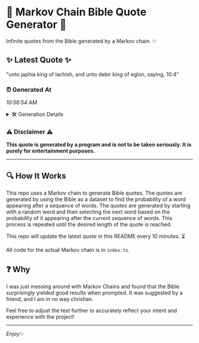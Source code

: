 # 📖 Markov Chain Bible Quote Generator 📖

Infinite quotes from the Bible generated by a Markov chain. ✨

## ✨ Latest Quote ✨
"unto japhia king of lachish, and unto debir king of eglon, saying, 10:4"

### ⏰ Generated At
*10:56:54 AM*

<details>
    <summary>🛠️ Generation Details</summary>
    <p>
        <strong>🌱 Seed:</strong> unto<br>
        <strong>🔄 Iterations:</strong> 12<br>
        <strong>📜 Context History:</strong><br>[ unto ]: japhia<br>[ unto, japhia ]: king<br>[ unto, japhia, king ]: of<br>[ unto, japhia, king, of ]: lachish,<br>[ unto, japhia, king, of, lachish, ]: and<br>[ unto, japhia, king, of, lachish,, and ]: unto<br>[ japhia, king, of, lachish,, and, unto ]: debir<br>[ king, of, lachish,, and, unto, debir ]: king<br>[ of, lachish,, and, unto, debir, king ]: of<br>[ lachish,, and, unto, debir, king, of ]: eglon,<br>[ and, unto, debir, king, of, eglon, ]: saying,<br>[ unto, debir, king, of, eglon,, saying, ]: 10:4<br>
    </p>
</details>

### ⚠️ Disclaimer ⚠️
**This quote is generated by a program and is not to be taken seriously. It is purely for entertainment purposes.**

---

## 🔍 How It Works

This repo uses a Markov chain to generate Bible quotes. The quotes are generated by using the Bible as a dataset to find the probability of a word appearing after a sequence of words. The quotes are generated by starting with a random word and then selecting the next word based on the probability of it appearing after the current sequence of words. This process is repeated until the desired length of the quote is reached.

This repo will update the latest quote in this README every 10 minutes. ⏳

All code for the actual Markov chain is in `index.ts`.

## ❓ Why

I was just messing around with Markov Chains and found that the Bible surprisingly yielded good results when prompted. 
It was suggested by a friend, and I am in no way christian.

Feel free to adjust the text further to accurately reflect your intent and experience with the project!

---

*Enjoy*✨
